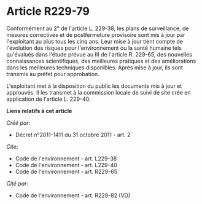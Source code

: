 # Article R229-79

Conformément au 2° de l'article L. 229-38, les plans de surveillance, de mesures correctives et de postfermeture provisoire
sont mis à jour par l'exploitant au plus tous les cinq ans. Leur mise à jour tient compte de l'évolution des risques pour
l'environnement ou la santé humaine tels qu'évalués dans l'étude prévue au III de l'article R. 229-65, des nouvelles
connaissances scientifiques, des meilleures pratiques et des améliorations dans les meilleures techniques disponibles. Après
mise à jour, ils sont transmis au préfet pour approbation.

L'exploitant met à la disposition du public les documents mis à jour et approuvés. Il les transmet à la commission locale de
suivi de site crée en application de l'article L. 229-40.

**Liens relatifs à cet article**

_Créé par_:

  - Décret n°2011-1411 du 31 octobre 2011 - art. 2

_Cite_:

  - Code de l'environnement - art. L229-38
  - Code de l'environnement - art. L229-40
  - Code de l'environnement - art. R229-65

_Cité par_:

  - Code de l'environnement - art. R229-82 (VD)
